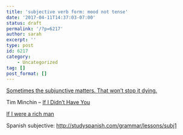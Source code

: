 ```yaml
---
title: 'subjective verb form: mood not tense'
date: '2017-04-11T14:37:03-07:00'
status: draft
permalink: '/?p=6217'
author: sarah
excerpt: ''
type: post
id: 6217
category:
    - Uncategorized
tag: []
post_format: []
---
```

[Sometimes the subjunctive matters. That won’t stop it dying.](https://motivatedgrammar.wordpress.com/2012/02/15/sometimes-the-subjunctive-matters-that-wont-stop-it-dying/)

Tim Minchin – [If I Didn’t Have You](https://www.youtube.com/watch?v=Zn6gV2sdl38)

[If I were a rich man](https://www.youtube.com/watch?v=RBHZFYpQ6nc)

Spanish subjective: http://studyspanish.com/grammar/lessons/subj1